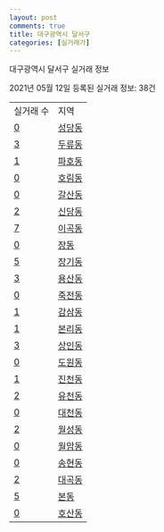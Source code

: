 ```yaml
---
layout: post
comments: true
title: 대구광역시 달서구
categories: [실거래가]
---
```


대구광역시 달서구 실거래 정보

2021년 05월 12일 등록된 실거래 정보: 38건


<table>
  <tr>
    <td>실거래 수</td>
    <td>지역</td>
  </tr>

  
  <tr>
    <td><a href="2729010100.html">0</a></td>
    <td><a href="2729010100.html">성당동</a></td>
  </tr>
    

  <tr>
    <td><a href="2729010200.html">3</a></td>
    <td><a href="2729010200.html">두류동</a></td>
  </tr>
    

  <tr>
    <td><a href="2729010400.html">1</a></td>
    <td><a href="2729010400.html">파호동</a></td>
  </tr>
    

  <tr>
    <td><a href="2729010500.html">0</a></td>
    <td><a href="2729010500.html">호림동</a></td>
  </tr>
    

  <tr>
    <td><a href="2729010600.html">0</a></td>
    <td><a href="2729010600.html">갈산동</a></td>
  </tr>
    

  <tr>
    <td><a href="2729010700.html">2</a></td>
    <td><a href="2729010700.html">신당동</a></td>
  </tr>
    

  <tr>
    <td><a href="2729010800.html">7</a></td>
    <td><a href="2729010800.html">이곡동</a></td>
  </tr>
    

  <tr>
    <td><a href="2729010900.html">0</a></td>
    <td><a href="2729010900.html">장동</a></td>
  </tr>
    

  <tr>
    <td><a href="2729011000.html">5</a></td>
    <td><a href="2729011000.html">장기동</a></td>
  </tr>
    

  <tr>
    <td><a href="2729011100.html">3</a></td>
    <td><a href="2729011100.html">용산동</a></td>
  </tr>
    

  <tr>
    <td><a href="2729011200.html">0</a></td>
    <td><a href="2729011200.html">죽전동</a></td>
  </tr>
    

  <tr>
    <td><a href="2729011300.html">1</a></td>
    <td><a href="2729011300.html">감삼동</a></td>
  </tr>
    

  <tr>
    <td><a href="2729011400.html">1</a></td>
    <td><a href="2729011400.html">본리동</a></td>
  </tr>
    

  <tr>
    <td><a href="2729011500.html">3</a></td>
    <td><a href="2729011500.html">상인동</a></td>
  </tr>
    

  <tr>
    <td><a href="2729011600.html">0</a></td>
    <td><a href="2729011600.html">도원동</a></td>
  </tr>
    

  <tr>
    <td><a href="2729011700.html">1</a></td>
    <td><a href="2729011700.html">진천동</a></td>
  </tr>
    

  <tr>
    <td><a href="2729011800.html">2</a></td>
    <td><a href="2729011800.html">유천동</a></td>
  </tr>
    

  <tr>
    <td><a href="2729011900.html">0</a></td>
    <td><a href="2729011900.html">대천동</a></td>
  </tr>
    

  <tr>
    <td><a href="2729012000.html">2</a></td>
    <td><a href="2729012000.html">월성동</a></td>
  </tr>
    

  <tr>
    <td><a href="2729012100.html">0</a></td>
    <td><a href="2729012100.html">월암동</a></td>
  </tr>
    

  <tr>
    <td><a href="2729012200.html">0</a></td>
    <td><a href="2729012200.html">송현동</a></td>
  </tr>
    

  <tr>
    <td><a href="2729012300.html">2</a></td>
    <td><a href="2729012300.html">대곡동</a></td>
  </tr>
    

  <tr>
    <td><a href="2729012400.html">5</a></td>
    <td><a href="2729012400.html">본동</a></td>
  </tr>
    

  <tr>
    <td><a href="2729012500.html">0</a></td>
    <td><a href="2729012500.html">호산동</a></td>
  </tr>
    


</table>
    